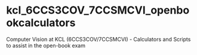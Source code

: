 # kcl_6CCS3COV_7CCSMCVI_openbookcalculators
Computer Vision at KCL (6CCS3COV/7CCSMCVI) - Calculators and Scripts to assist in the open-book exam
